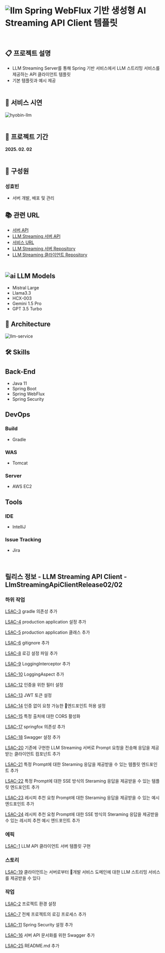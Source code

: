 # ![llm](https://github.com/user-attachments/assets/b66e143c-0f7d-4f09-97a6-04a484767025) Spring  WebFlux 기반 생성형 AI  Streaming API Client 템플릿<br><br>

## 📋 프로젝트 설명
- LLM Streaming Server를 통해 Spring 기반 서비스에서 LLM 스트리밍 서비스를 제공하는 API 클라이언트 템플릿
- 기본 템플릿과 예시 제공
<br><br>

## 📼 서비스 시연
![hyobin-llm](https://github.com/user-attachments/assets/f62ff497-d639-4176-b21a-e29d6cda76bd)
<br><br>

## 📅 프로젝트 기간
<b>2025. 02. 02</b>
<br><br>

## 👫 구성원

### 성효빈
- 서버 개발, 배포 및 관리
  <br>

## 📚 관련 URL
- [서버 API](https://hyobin-llm-client.duckdns.org/swagger-ui/index.html)
- [LLM Streaming 서버 API](https://hyobin-llm.duckdns.org/docs)
- [서비스 URL](https://hyobin-llm.vercel.app)
- [LLM Streaming 서버 Repository](https://github.com/hellmir/LLM-Streaming-Server)
- [LLM Streaming 클라이언트 Repository](https://github.com/hellmir/LLM-Streaming-Client)
  <br><br>

## ![ai](https://github.com/user-attachments/assets/d2cdfacc-c141-400c-9ba4-3f77d7664714) LLM Models
- Mistral Large
- Llama3.3
- HCX-003
- Gemini 1.5 Pro
- GPT 3.5 Turbo

## 🗼 Architecture
![llm-service](https://github.com/user-attachments/assets/918c86f8-fd09-4988-ab2b-3ef2c9e3d220)

## 🛠️ Skills

## Back-End
- Java 11
- Spring Boot
- Spring WebFlux
- Spring Security
  <br>

## DevOps

### Build
- Gradle

### WAS
- Tomcat

### Server
- AWS EC2
  <br>

## Tools

### IDE
- IntelliJ

### Issue Tracking
- Jira

<br>

## 릴리스 정보 - LLM Streaming API Client - LlmStreamingApiClientRelease02/02

### 하위 작업

[LSAC-3](https://langchain.atlassian.net/browse/LSAC-3) gradle 의존성 추가

[LSAC-4](https://langchain.atlassian.net/browse/LSAC-4) production application 설정 추가

[LSAC-5](https://langchain.atlassian.net/browse/LSAC-5) production application 클래스 추가

[LSAC-6](https://langchain.atlassian.net/browse/LSAC-6) gitignore 추가

[LSAC-8](https://langchain.atlassian.net/browse/LSAC-8) 로깅 설정 파일 추가

[LSAC-9](https://langchain.atlassian.net/browse/LSAC-9) LoggingInterceptor 추가

[LSAC-10](https://langchain.atlassian.net/browse/LSAC-10) LoggingAspect 추가

[LSAC-12](https://langchain.atlassian.net/browse/LSAC-12) 인증을 위한 필터 설정

[LSAC-13](https://langchain.atlassian.net/browse/LSAC-13) JWT 토큰 설정

[LSAC-14](https://langchain.atlassian.net/browse/LSAC-14) 인증 없이 요청 가능한 엔드포인트 허용 설정

[LSAC-15](https://langchain.atlassian.net/browse/LSAC-15) 특정 출처에 대한 CORS 활성화

[LSAC-17](https://langchain.atlassian.net/browse/LSAC-17) springfox 의존성 추가

[LSAC-18](https://langchain.atlassian.net/browse/LSAC-18) Swagger 설정 추가

[LSAC-20](https://langchain.atlassian.net/browse/LSAC-20) 기존에 구현한 LLM Streaming 서버로 Prompt 요청을 전송해 응답을 제공받는 클라이언트 컴포넌트 추가

[LSAC-21](https://langchain.atlassian.net/browse/LSAC-21) 특정 Prompt에 대한 Steraming 응답을 제공받을 수 있는 템플릿 엔드포인트 추가

[LSAC-22](https://langchain.atlassian.net/browse/LSAC-22) 특정 Prompt에 대한 SSE 방식의 Steraming 응답을 제공받을 수 있는 템플릿 엔드포인트 추가

[LSAC-23](https://langchain.atlassian.net/browse/LSAC-23) 레시피 추천 요청 Prompt에 대한 Steraming 응답을 제공받을 수 있는 예시 엔드포인트 추가

[LSAC-24](https://langchain.atlassian.net/browse/LSAC-24) 레시피 추천 요청 Prompt에 대한 SSE 방식의 Steraming 응답을 제공받을 수 있는 레시피 추천 예시 엔드포인트 추가

### 에픽

[LSAC-1](https://langchain.atlassian.net/browse/LSAC-1) LLM API 클라이언트 서버 템플릿 구현

### 스토리

[LSAC-19](https://langchain.atlassian.net/browse/LSAC-19) 클라이언트는 서버로부터 개발 서비스 도메인에 대한 LLM 스트리밍 서비스를 제공받을 수 있다

### 작업

[LSAC-2](https://langchain.atlassian.net/browse/LSAC-2) 프로젝트 환경 설정

[LSAC-7](https://langchain.atlassian.net/browse/LSAC-7) 전체 프로젝트의 로깅 프로세스 추가

[LSAC-11](https://langchain.atlassian.net/browse/LSAC-11) Spring Security 설정 추가

[LSAC-16](https://langchain.atlassian.net/browse/LSAC-16) 서버 API 문서화를 위한 Swagger 추가

[LSAC-25](https://langchain.atlassian.net/browse/LSAC-25) README.md 추가
